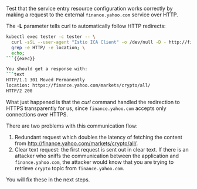 Test that the service entry resource configuration works correctly by making a request
to the external `finance.yahoo.com` service over HTTP.

The **-L** parameter tells curl to automatically follow HTTP redirects:

```bash
kubectl exec tester -c tester -- \
  curl -sSL --user-agent "Istio ICA Client" -o /dev/null -D - http://finance.yahoo.com/markets/crypto/all/ | \
  grep -e HTTP/ -e location; \
  echo;
```{{exec}}

You should get a response with:
```text
HTTP/1.1 301 Moved Permanently
location: https://finance.yahoo.com/markets/crypto/all/
HTTP/2 200
```

What just happened is that the *curl* command handled the redirection to HTTPS transparently for us,
since `finance.yahoo.com` accepts only connections over HTTPS.

There are two problems with this communication flow:

1. Redundant request which doubles the latency of fetching the content from http://finance.yahoo.com/markets/crypto/all/.
2. Clear text request: the first request is sent out in clear text. If there is an attacker who sniffs
the communication between the application and `finance.yahoo.com`,
the attacker would know that you are trying to retrieve `crypto` topic from `finance.yahoo.com`.

You will fix these in the next steps.
